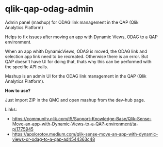 # qlik-qap-odag-admin
Admin panel (mashup) for ODAG link management in the QAP (Qlik Analytics Platform)

Helps to fix issues after moving an app with Dynamic Views, ODAG to a QAP environment.

When an app whith DynamicViews, ODAG is moved, the ODAG link and selection app link need to be recreated. 
Otherwise there is an error. But QAP doesn't have UI for doing that, thats why this can be performed with the specific API calls.  

Mashup is an admin UI for the ODAG link management in the QAP (Qlik Analytics Platform). 

**How to use?** 

Just import ZIP in the QMC and open mashup from the dev-hub page.


Links:
- https://community.qlik.com/t5/Support-Knowledge-Base/Qlik-Sense-Move-an-app-with-Dynamic-Views-to-a-QAP-environment/ta-p/1775945
- https://apolorotov.medium.com/qlik-sense-move-an-app-with-dynamic-views-or-odag-to-a-qap-ad4544363c48
